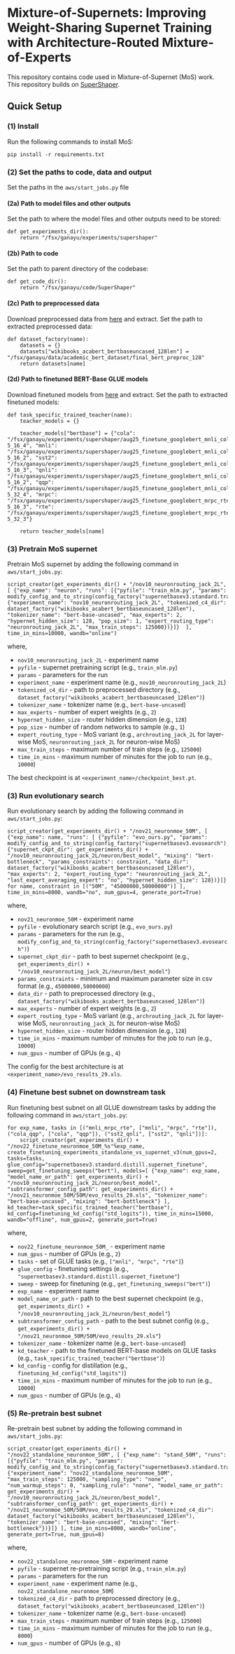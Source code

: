 # Mixture-of-Supernets: Improving Weight-Sharing Supernet Training with Architecture-Routed Mixture-of-Experts

This repository contains code used in Mixture-of-Supernet (MoS) work. This repository builds on [SuperShaper](https://github.com/iitm-sysdl/SuperShaper).

## Quick Setup

### (1) Install
Run the following commands to install MoS:
```
pip install -r requirements.txt
```

### (2) Set the paths to code, data and output
Set the paths in the `aws/start_jobs.py` file

#### (2a) Path to model files and other outputs
Set the path to where the model files and other outputs need to be stored:

    def get_experiments_dir():
        return "/fsx/ganayu/experiments/supershaper"
        

#### (2b) Path to code
Set the path to parent directory of the codebase:

    def get_code_dir():
        return "/fsx/ganayu/code/SuperShaper"
    

#### (2c) Path to preprocessed data
Download preprocessed data from [here]() and extract. Set the path to extracted preprocessed data:

    def dataset_factory(name):
        datasets = {}
        datasets["wikibooks_acabert_bertbaseuncased_128len"] = "/fsx/ganayu/data/academic_bert_dataset/final_bert_preproc_128" 
        return datasets[name]

#### (2d) Path to finetuned BERT-Base GLUE models 
Download finetuned models from [here]() and extract. Set the path to extracted finetuned models:

    def task_specific_trained_teacher(name):
        teacher_models = {}

        teacher_models["bertbase"] = {"cola": "/fsx/ganayu/experiments/supershaper/aug25_finetune_googlebert_mnli_cola_ckptneeded/32_bertbase_cola_2e-5_16_4", "mnli": "/fsx/ganayu/experiments/supershaper/aug25_finetune_googlebert_mnli_cola_ckptneeded/6_bertbase_mnli_3e-5_16_2", "sst2": "/fsx/ganayu/experiments/supershaper/aug25_finetune_googlebert_mnli_cola_ckptneeded/43_bertbase_sst2_3e-5_16_3", "qnli": "/fsx/ganayu/experiments/supershaper/aug25_finetune_googlebert_mnli_cola_ckptneeded/60_bertbase_qnli_3e-5_16_2", "qqp": "/fsx/ganayu/experiments/supershaper/aug25_finetune_googlebert_mnli_cola_ckptneeded/77_bertbase_qqp_5e-5_32_4", "mrpc": "/fsx/ganayu/experiments/supershaper/aug25_finetune_googlebert_mrpc_rte_stsb_ckptneeded/1_bertbase_mrpc_5e-5_16_3", "rte": "/fsx/ganayu/experiments/supershaper/aug25_finetune_googlebert_mrpc_rte_stsb_ckptneeded/22_bertbase_rte_5e-5_32_3"}

        return teacher_models[name]
        

### (3) Pretrain MoS supernet
Pretrain MoS supernet by adding the following command in  `aws/start_jobs.py`:


    script_creator(get_experiments_dir() + "/nov10_neuronrouting_jack_2L", [ {"exp_name": "neuron", "runs": [{"pyfile": "train_mlm.py", "params": modify_config_and_to_string(config_factory("supernetbasev3.standard.train_mlm"), {"experiment_name": "nov10_neuronrouting_jack_2L", "tokenized_c4_dir": dataset_factory("wikibooks_acabert_bertbaseuncased_128len"), "tokenizer_name": "bert-base-uncased", "max_experts": 2, "hypernet_hidden_size": 128, "pop_size": 1, "expert_routing_type": "neuronrouting_jack_2L", "max_train_steps": 125000})}]}  ], time_in_mins=10000, wandb="online")

where,
* `nov10_neuronrouting_jack_2L` - experiment name
* `pyfile` - supernet pretraining script (e.g., `train_mlm.py`)
* `params` - parameters for the run
* `experiment_name` - experiment name (e.g., `nov10_neuronrouting_jack_2L`)
* `tokenized_c4_dir` - path to preprocessed directory (e.g., `dataset_factory("wikibooks_acabert_bertbaseuncased_128len")`)
* `tokenizer_name` - tokenizer name (e.g., `bert-base-uncased`)
* `max_experts` - number of expert weights (e.g., `2`)
* `hypernet_hidden_size` - router hidden dimension (e.g., `128`)
* `pop_size` - number of random networks to sample (e.g., `1`)
* `expert_routing_type` - MoS variant (e.g., `archrouting_jack_2L` for layer-wise MoS, `neuronrouting_jack_2L` for neuron-wise MoS)
* `max_train_steps` - maximum number of train steps (e.g., `125000`)
* `time_in_mins` - maximum number of minutes for the job to run (e.g., `10000`)

The best checkpoint is at `<experiment_name>/checkpoint_best.pt`.

### (3) Run evolutionary search
Run evolutionary search by adding the following command in  `aws/start_jobs.py`:

    script_creator(get_experiments_dir() + "/nov21_neuronmoe_50M", [ {"exp_name": name, "runs": [ {"pyfile": "evo_ours.py", "params": modify_config_and_to_string(config_factory("supernetbasev3.evosearch"), {"supernet_ckpt_dir": get_experiments_dir() + "/nov10_neuronrouting_jack_2L/neuron/best_model", "mixing": "bert-bottleneck", "params_constraints": constraint, "data_dir": dataset_factory("wikibooks_acabert_bertbaseuncased_128len"), "max_experts": 2, "expert_routing_type": "neuronrouting_jack_2L", "last_expert_averaging_expert": "no", "hypernet_hidden_size": 128})}]} for name, constraint in [("50M", "45000000,50000000")] ], time_in_mins=8000, wandb="no", num_gpus=4, generate_port=True)

where,
* `nov21_neuronmoe_50M` - experiment name
* `pyfile` - evolutionary search script (e.g., `evo_ours.py`)
* `params` - parameters for the run (e.g., `modify_config_and_to_string(config_factory("supernetbasev3.evosearch")`)
* `supernet_ckpt_dir` - path to best supernet checkpoint (e.g., `get_experiments_dir() + "/nov10_neuronrouting_jack_2L/neuron/best_model"`)
* `params_constraints` - minimum and maximum parameter size in csv format (e.g., `45000000,50000000`)
* `data_dir` - path to preprocessed directory (e.g., `dataset_factory("wikibooks_acabert_bertbaseuncased_128len")`)
* `max_experts` - number of expert weights (e.g., `2`)
* `expert_routing_type` - MoS variant (e.g., `archrouting_jack_2L` for layer-wise MoS, `neuronrouting_jack_2L` for neuron-wise MoS)
* `hypernet_hidden_size` - router hidden dimension (e.g., `128`)
* `time_in_mins` - maximum number of minutes for the job to run (e.g., `10000`)
* `num_gpus` - number of GPUs (e.g., `4`)

The config for the best architecture is at `<experiment_name>/evo_results_29.xls`.

### (4) Finetune best subnet on downstream task
Run finetuning best subnet on all GLUE downstream tasks by adding the following command in  `aws/start_jobs.py`:

    for exp_name, tasks in [("mnli_mrpc_rte", ["mnli", "mrpc", "rte"]), ("cola_qqp", ["cola", "qqp"]), ("sst2_qnli", ["sst2", "qnli"])]:
        script_creator(get_experiments_dir() + "/nov22_finetune_neuronmoe_50M_%s"%exp_name, create_finetuning_experiments_standalone_vs_supernet_v3(num_gpus=2, tasks=tasks, glue_config="supernetbasev3.standard.distill.supernet_finetune", sweep=get_finetuning_sweeps("bert"), models=[ {"exp_name": exp_name, "model_name_or_path": get_experiments_dir() + "/nov10_neuronrouting_jack_2L/neuron/best_model", "subtransformer_config_path": get_experiments_dir() + "/nov21_neuronmoe_50M/50M/evo_results_29.xls", "tokenizer_name": "bert-base-uncased", "mixing": "bert-bottleneck"} ], kd_teacher=task_specific_trained_teacher("bertbase"), kd_config=finetuning_kd_config("std_logits")), time_in_mins=15000, wandb="offline", num_gpus=2, generate_port=True)
        

where,
* `nov22_finetune_neuronmoe_50M_` - experiment name
* `num_gpus` - number of GPUs (e.g., `2`)
* `tasks` - set of GLUE tasks (e.g., `["mnli", "mrpc", "rte"]`)
* `glue_config` - finetuning settings (e.g., `"supernetbasev3.standard.distill.supernet_finetune"`)
* `sweep` - sweep for finetuning (e.g., `get_finetuning_sweeps("bert")`)
* `exp_name` - experiment name
* `model_name_or_path` - path to the best supernet checkpoint (e.g., `get_experiments_dir() + "/nov10_neuronrouting_jack_2L/neuron/best_model"`)
* `subtransformer_config_path` - path to the best subnet config (e.g., `get_experiments_dir() + "/nov21_neuronmoe_50M/50M/evo_results_29.xls"`)
* `tokenizer_name` - tokenizer name (e.g., `bert-base-uncased`)
* `kd_teacher` - path to the finetuned BERT-base models on GLUE tasks (e.g., `task_specific_trained_teacher("bertbase")`)
* `kd_config` - config for distillation (e.g., `finetuning_kd_config("std_logits")`)
* `time_in_mins` - maximum number of minutes for the job to run (e.g., `10000`)
* `num_gpus` - number of GPUs (e.g., `4`)


### (5) Re-pretrain best subnet
Re-pretrain best subnet by adding the following command in `aws/start_jobs.py`:

    script_creator(get_experiments_dir() + "/nov22_standalone_neuronmoe_50M", [ {"exp_name": "stand_50M", "runs": [{"pyfile": "train_mlm.py", "params": modify_config_and_to_string(config_factory("supernetbasev3.standard.train_mlm"), {"experiment_name": "nov22_standalone_neuronmoe_50M", "max_train_steps": 125000, "sampling_type": "none", "num_warmup_steps": 0, "sampling_rule": "none", "model_name_or_path": get_experiments_dir() + "/nov10_neuronrouting_jack_2L/neuron/best_model", "subtransformer_config_path": get_experiments_dir() + "/nov21_neuronmoe_50M/50M/evo_results_29.xls", "tokenized_c4_dir": dataset_factory("wikibooks_acabert_bertbaseuncased_128len"), "tokenizer_name": "bert-base-uncased", "mixing": "bert-bottleneck"})}]} ], time_in_mins=8000, wandb="online", generate_port=True, num_gpus=8)

where,
* `nov22_standalone_neuronmoe_50M` - experiment name
* `pyfile` - supernet re-pretraining script (e.g., `train_mlm.py`)
* `params` - parameters for the run
* `experiment_name` - experiment name (e.g., `nov22_standalone_neuronmoe_50M`)
* `tokenized_c4_dir` - path to preprocessed directory (e.g., `dataset_factory("wikibooks_acabert_bertbaseuncased_128len")`)
* `tokenizer_name` - tokenizer name (e.g., `bert-base-uncased`)
* `max_train_steps` - maximum number of train steps (e.g., `125000`)
* `time_in_mins` - maximum number of minutes for the job to run (e.g., `8000`)
* `num_gpus` - number of GPUs (e.g., `8`)











